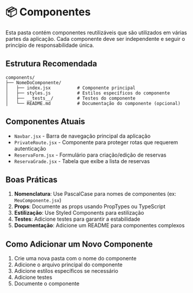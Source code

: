 # 📦 Componentes

Esta pasta contém componentes reutilizáveis que são utilizados em várias partes da aplicação. Cada componente deve ser independente e seguir o princípio de responsabilidade única.

## Estrutura Recomendada

```
components/
├── NomeDoComponente/
│   ├── index.jsx          # Componente principal
│   ├── styles.js          # Estilos específicos do componente
│   ├── __tests__/         # Testes do componente
│   └── README.md          # Documentação do componente (opcional)
```

## Componentes Atuais

- `Navbar.jsx` - Barra de navegação principal da aplicação
- `PrivateRoute.jsx` - Componente para proteger rotas que requerem autenticação
- `ReservaForm.jsx` - Formulário para criação/edição de reservas
- `ReservaGrade.jsx` - Tabela que exibe a lista de reservas

## Boas Práticas

1. **Nomenclatura**: Use PascalCase para nomes de componentes (ex: `MeuComponente.jsx`)
2. **Props**: Documente as props usando PropTypes ou TypeScript
3. **Estilização**: Use Styled Components para estilização
4. **Testes**: Adicione testes para garantir a estabilidade
5. **Documentação**: Adicione um README para componentes complexos

## Como Adicionar um Novo Componente

1. Crie uma nova pasta com o nome do componente
2. Adicione o arquivo principal do componente
3. Adicione estilos específicos se necessário
4. Adicione testes
5. Documente o componente
